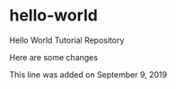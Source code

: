 # hello-world
Hello World Tutorial Repository

Here are some changes

This line was added on September 9, 2019
